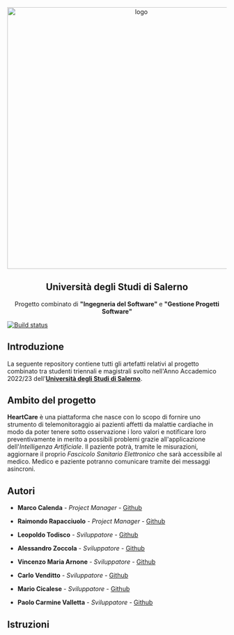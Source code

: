 <div align = "center">
<img src="https://i.imgur.com/Kj1SJZT.png" alt="logo" width="600"/>
<h2>Università degli Studi di Salerno</h2>
Progetto combinato di <strong> "Ingegneria del Software" </strong> e <strong> "Gestione Progetti Software" </strong>
</div>

[![Build status](https://ci.appveyor.com/api/projects/status/xs11v8twbm9qgqid/branch/main?svg=true)](https://ci.appveyor.com/project/MarcoCalenda14/heartcare/branch/main)

<h2>Introduzione</h2>

La seguente repository contiene tutti gli artefatti relativi al progetto combinato tra studenti triennali e magistrali svolto nell'Anno Accademico 2022/23 dell'<a href="https://www.unisa.it">**Università degli Studi di Salerno**</a>.

<h2>Ambito del progetto</h2>

**HeartCare** è una piattaforma che nasce con lo scopo di fornire uno strumento di telemonitoraggio ai pazienti affetti da malattie cardiache in modo da poter tenere sotto osservazione i loro valori e notificare loro preventivamente in merito a possibili problemi grazie all'applicazione dell'*Intelligenza Artificiale*. Il paziente potrà, tramite le misurazioni, aggiornare il proprio *Fascicolo Sanitario Elettronico* che sarà accessibile al medico. Medico e paziente potranno comunicare tramite dei messaggi asincroni.

<h2>Autori</h2>

* **Marco Calenda**           - *Project Manager*   - [Github](https://github.com/MarcoCalenda14)

* **Raimondo Rapacciuolo**    - *Project Manager*   - [Github](https://github.com/DinoDX)

* **Leopoldo Todisco**        - *Sviluppatore*      - [Github](https://github.com/leotodisco)

* **Alessandro Zoccola**      - *Sviluppatore*      - [Github](https://github.com/alessaless)

* **Vincenzo Maria Arnone**   - *Sviluppatore*      - [Github](https://github.com/VincenzoAr)

* **Carlo Venditto**          - *Sviluppatore*      - [Github](https://github.com/carlovend)

* **Mario Cicalese**          - *Sviluppatore*      - [Github](https://github.com/MarioCicalese)

* **Paolo Carmine Valletta**  - *Sviluppatore*      - [Github](https://github.com/PaoloCarmine1201)

<h2>Istruzioni</h2>
